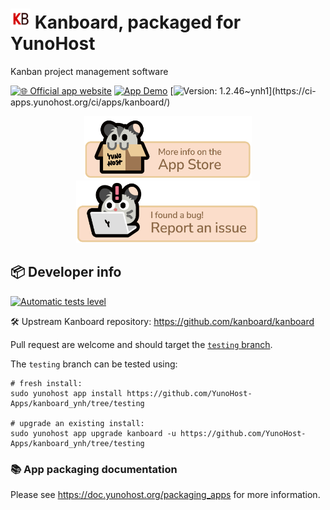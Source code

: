 <!--
N.B.: This README was automatically generated by <https://github.com/YunoHost/apps_tools/blob/main/readme_generator>
It shall NOT be edited by hand.
-->

<h1>
  <img src="https://raw.githubusercontent.com/YunoHost/apps/main/logos/kanboard.png" width="32px" alt="Logo of Kanboard">
  Kanboard, packaged for YunoHost
</h1>

Kanban project management software

[![🌐 Official app website](https://img.shields.io/badge/Official_app_website-darkgreen?style=for-the-badge)](https://kanboard.net)
[![App Demo](https://img.shields.io/badge/App_Demo-blue?style=for-the-badge)](https://demo.yunohost.org/kanboard/)
[![Version: 1.2.46~ynh1](https://img.shields.io/badge/Version-1.2.46~ynh1-rgba(0,150,0,1)?style=for-the-badge)](https://ci-apps.yunohost.org/ci/apps/kanboard/)

<div align="center">
<a href="https://apps.yunohost.org/app/kanboard"><img height="100px" src="https://github.com/YunoHost/yunohost-artwork/raw/refs/heads/main/badges/neopossum-badges/badge_more_info_on_the_appstore.svg"/></a>
<a href="https://github.com/YunoHost-Apps/kanboard_ynh/issues"><img height="100px" src="https://github.com/YunoHost/yunohost-artwork/raw/refs/heads/main/badges/neopossum-badges/badge_report_an_issue.svg"/></a>
</div>

## 📦 Developer info

[![Automatic tests level](https://apps.yunohost.org/badge/cilevel/kanboard)](https://ci-apps.yunohost.org/ci/apps/kanboard/)

🛠️ Upstream Kanboard repository: <https://github.com/kanboard/kanboard>

Pull request are welcome and should target the [`testing` branch](https://github.com/YunoHost-Apps/kanboard_ynh/tree/testing).

The `testing` branch can be tested using:
```
# fresh install:
sudo yunohost app install https://github.com/YunoHost-Apps/kanboard_ynh/tree/testing

# upgrade an existing install:
sudo yunohost app upgrade kanboard -u https://github.com/YunoHost-Apps/kanboard_ynh/tree/testing
```

### 📚 App packaging documentation

Please see <https://doc.yunohost.org/packaging_apps> for more information.